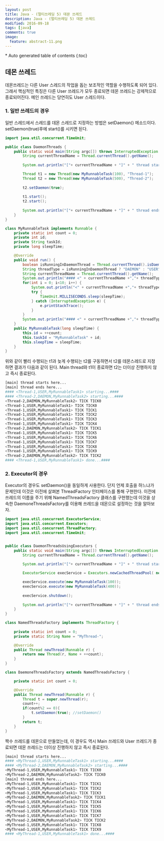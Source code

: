 ```yaml
---
layout: post
title: Java - (멀티쓰레딩 5) 데몬 쓰레드 
description: Java - (멀티쓰레딩 5) 데몬 쓰레드
modified: 2016-09-18
tags: [java]
comments: true
image:
  feature: abstract-11.png
---
```


<section id="table-of-contents" class="toc">
<div id="drawer" markdown="1">
*  Auto generated table of contents
{:toc}
</div>
</section><!-- /#table-of-contents -->

## 데몬 쓰레드 

데몬쓰레드는 다른 User 스레드의 작업을 돕는 보조적인 역할을 수행하도록 되어 있다. 그래서 핵심적인 특징은 다른 User 쓰레드가 모두 종료되면 데몬 쓰레드는 강제적으로 종료되어진다. 
메인 쓰레드는 당연히도 User 스레드이다. 

### 1. 일반 쓰레드의 경우

일반 스레드에서 스레드를 데몬 스레드로 지정하는 방법은 setDaemon() 메소드이다. setDaemon(true)후에 start()를 시키면 된다. 

```java
import java.util.concurrent.TimeUnit;

public class DaemonThreads {
	public static void main(String argc[]) throws InterruptedException {
		String currentThreadName = Thread.currentThread().getName();
		
		System.out.println("["+ currentThreadName + "]" + " thread starts here...");

		Thread t1 = new Thread(new MyRunnableTask(100), "Thread-1");
		Thread t2 = new Thread(new MyRunnableTask(500), "Thread-2");
		
		t2.setDaemon(true);
		
		t1.start();
		t2.start();
		
		System.out.println("["+ currentThreadName + "]" + " thread ends here...");
	}
}

class MyRunnableTask implements Runnable {
	private static int count = 0;
	private int id;
	private String taskId;
	private long sleepTime;

	@Override
	public void run() { 
		boolean isRunningInDaemonThread = Thread.currentThread().isDaemon();
		String threadType = isRunningInDaemonThread ? "DAEMON" : "USER";
		String currentThreadName = Thread.currentThread().getName();
		System.out.println("#### <" + currentThreadName +","+ threadType + "," + taskId + "> starting...####");
		for(int i = 0; i<10; i++) {
			System.out.println("<" + currentThreadName +","+ threadType + "," + taskId + "> TICK TICK" + i);
			try {
				TimeUnit.MILLISECONDS.sleep(sleepTime);
			} catch (InterruptedException e) {
				e.printStackTrace();
			}
		}		
		System.out.println("#### <" + currentThreadName +","+ threadType + "," + taskId + "> done...####");
	}
	public MyRunnableTask(long sleepTime) {
		this.id = ++count;
		this.taskId = "MyRunnableTask" + id;
		this.sleepTime = sleepTime;
	}
}
```


위와 같이 빨리 수행되는 t1과 늦게 수행되는 t2를 구동하면서 t2를 데몬스레드로 지정하면 결과가 다음과 같이 된다. 
Main thread와 t1이 종료하면 t2는 더이상 진행하지 않고 즉시 종료된다. 

```bash
[main] thread starts here...
[main] thread ends here...
#### <Thread-1,USER,MyRunnableTask1> starting...####
#### <Thread-2,DAEMON,MyRunnableTask2> starting...####
<Thread-2,DAEMON,MyRunnableTask2> TICK TICK0
<Thread-1,USER,MyRunnableTask1> TICK TICK0
<Thread-1,USER,MyRunnableTask1> TICK TICK1
<Thread-1,USER,MyRunnableTask1> TICK TICK2
<Thread-1,USER,MyRunnableTask1> TICK TICK3
<Thread-1,USER,MyRunnableTask1> TICK TICK4
<Thread-2,DAEMON,MyRunnableTask2> TICK TICK1
<Thread-1,USER,MyRunnableTask1> TICK TICK5
<Thread-1,USER,MyRunnableTask1> TICK TICK6
<Thread-1,USER,MyRunnableTask1> TICK TICK7
<Thread-1,USER,MyRunnableTask1> TICK TICK8
<Thread-1,USER,MyRunnableTask1> TICK TICK9
<Thread-2,DAEMON,MyRunnableTask2> TICK TICK2
#### <Thread-1,USER,MyRunnableTask1> done...####

```

### 2. Executor의 경우 

Executor의 경우도 setDaemon()을 동일하게 사용한다. 단지 언제 호출을 하느냐가 문제인데 이것은 이전에 살펴본 ThreadFactory 인터페이스를 통해 구현한다. 
이전에 쓰레드의 이름을 주기 위해 NamedThreadsFactory 클래스를 구현했는데 이것을 상속한 DaemoneThreadsFactory를 이용해 쓰레드을 데몬으로 설정하는 것을 알아보자. 


```java
import java.util.concurrent.ExecutorService;
import java.util.concurrent.Executors;
import java.util.concurrent.ThreadFactory;
import java.util.concurrent.TimeUnit;


public class DaemonThreadsUsingExecutors {
	public static void main(String argc[]) throws InterruptedException {
		String currentThreadName = Thread.currentThread().getName();
		
		System.out.println("["+ currentThreadName + "]" + " thread starts here...");

		ExecutorService execService = Executors.newCachedThreadPool( new DaemoneThreadsFactory()); 

		execService.execute(new MyRunnableTask(100));
		execService.execute(new MyRunnableTask(400));	
		
		execService.shutdown();
		
		System.out.println("["+ currentThreadName + "]" + " thread ends here...");
	}
}

class NamedThreadsFactory implements ThreadFactory {
	
	private static int count = 0;
	private static String Name = "MyThread-";

	@Override
	public Thread newThread(Runnable r) {
		return new Thread(r, Name + ++count);
	}
}

class DaemoneThreadsFactory extends NamedThreadsFactory {

	private static int count = 0;

	@Override
	public Thread newThread(Runnable r) {
		Thread t = super.newThread(r);
		count++;
		if(count%2 == 0){
			t.setDaemon(true); //setDaemon()
		}
		return t;
	}
}
```


짝수 쓰레드를 데몬으로 만들었는데, 이 경우도 역시 Main 쓰레드와 User 쓰레드가 종료되면 데몬 쓰레드는 더이상 진행하지 않고 즉시 종료된다. 

```bash
[main] thread starts here...
#### <MyThread-1,USER,MyRunnableTask1> starting...####
#### <MyThread-2,DAEMON,MyRunnableTask2> starting...####
<MyThread-1,USER,MyRunnableTask1> TICK TICK0
<MyThread-2,DAEMON,MyRunnableTask2> TICK TICK0
[main] thread ends here...
<MyThread-1,USER,MyRunnableTask1> TICK TICK1
<MyThread-1,USER,MyRunnableTask1> TICK TICK2
<MyThread-1,USER,MyRunnableTask1> TICK TICK3
<MyThread-2,DAEMON,MyRunnableTask2> TICK TICK1
<MyThread-1,USER,MyRunnableTask1> TICK TICK4
<MyThread-1,USER,MyRunnableTask1> TICK TICK5
<MyThread-1,USER,MyRunnableTask1> TICK TICK6
<MyThread-1,USER,MyRunnableTask1> TICK TICK7
<MyThread-2,DAEMON,MyRunnableTask2> TICK TICK2
<MyThread-1,USER,MyRunnableTask1> TICK TICK8
<MyThread-1,USER,MyRunnableTask1> TICK TICK9
#### <MyThread-1,USER,MyRunnableTask1> done...####
```

